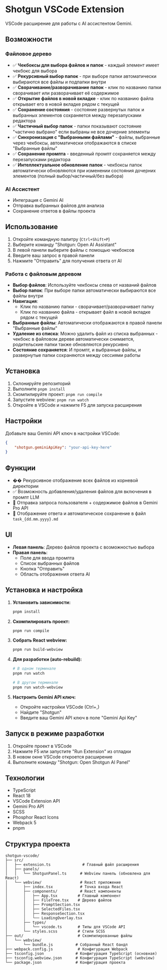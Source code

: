 # Shotgun VSCode Extension

VSCode расширение для работы с AI ассистентом Gemini.

## Возможности

### Файловое дерево
- ✅ **Чекбоксы для выбора файлов и папок** - каждый элемент имеет чекбокс для выбора
- ✅ **Рекурсивный выбор папок** - при выборе папки автоматически выбираются все файлы и подпапки внутри
- ✅ **Сворачивание/разворачивание папок** - клик по названию папки сворачивает или разворачивает её содержимое
- ✅ **Открытие файлов в новой вкладке** - клик по названию файла открывает его в новой вкладке рядом с текущей
- ✅ **Сохранение состояния** - состояние развернутых папок и выбранных элементов сохраняется между перезапусками редактора
- ✅ **Частичный выбор папок** - папки показывают состояние "частично выбрано" если выбраны не все дочерние элементы
- ✅ **Синхронизация с "Выбранными файлами"** - файлы, выбранные через чекбоксы, автоматически отображаются в списке "Выбранные файлы"
- ✅ **Сохранение промпта** - введенный промпт сохраняется между перезапусками редактора
- ✅ **Интеллектуальное обновление папок** - чекбоксы папок автоматически обновляются при изменении состояния дочерних элементов (полный выбор/частичный/без выбора)

### AI Ассистент
- Интеграция с Gemini AI
- Отправка выбранных файлов для анализа
- Сохранение ответов в файлы проекта

## Использование

1. Откройте командную палитру (`Ctrl+Shift+P`)
2. Выберите команду "Shotgun: Open AI Assistant"
3. В левой панели выберите файлы с помощью чекбоксов
4. Введите ваш запрос в правой панели
5. Нажмите "Отправить" для получения ответа от AI

### Работа с файловым деревом

- **Выбор файлов**: Используйте чекбоксы слева от названий файлов
- **Выбор папок**: При выборе папки автоматически выбираются все файлы внутри
- **Навигация**: 
  - Клик по названию папки - сворачивает/разворачивает папку
  - Клик по названию файла - открывает файл в новой вкладке рядом с текущей
- **Выбранные файлы**: Автоматически отображаются в правой панели "Выбранные файлы"
- **Удаление из списка**: Можно удалить файл из списка выбранных - чекбокс в файловом дереве автоматически снимается, родительские папки также обновляются рекурсивно
- **Состояние сохраняется**: И промпт, и выбранные файлы, и развернутые папки сохраняются между сессиями работы

## Установка

1. Склонируйте репозиторий
2. Выполните `pnpm install`
3. Скомпилируйте проект: `pnpm run compile`
4. Запустите webview: `pnpm run watch`
5. Откройте в VSCode и нажмите F5 для запуска расширения

## Настройки

Добавьте ваш Gemini API ключ в настройки VSCode:
```json
{
    "shotgun.geminiApiKey": "your-api-key-here"
}
```

## Функции

- �� Рекурсивное отображение всех файлов из корневой директории
- ✅ Возможность добавления/удаления файлов для включения в промпт LLM
- 🤖 Отправка запроса пользователя + содержимое файлов в Gemini Pro API
- 💾 Отображение ответа и автоматическое сохранение в файл `task_{dd.mm.yyyy}.md`

## UI

- **Левая панель**: Дерево файлов проекта с возможностью выбора
- **Правая панель**: 
  - Поле для ввода промпта
  - Список выбранных файлов
  - Кнопка "Отправить"
  - Область отображения ответа AI

## Установка и настройка

1. **Установить зависимости:**
   ```bash
   pnpm install
   ```

2. **Скомпилировать проект:**
   ```bash
   pnpm run compile
   ```

3. **Собрать React webview:**
   ```bash
   pnpm run build-webview
   ```

4. **Для разработки (auto-rebuild):**
   ```bash
   # В одном терминале
   pnpm run watch
   
   # В другом терминале  
   pnpm run watch-webview
   ```

4. **Настроить Gemini API ключ:**
   - Откройте настройки VSCode (Ctrl+,)
   - Найдите "Shotgun"
   - Введите ваш Gemini API ключ в поле "Gemini Api Key"

## Запуск в режиме разработки

1. Откройте проект в VSCode
2. Нажмите F5 или запустите "Run Extension" из отладки
3. В новом окне VSCode откроется расширение
4. Выполните команду "Shotgun: Open Shotgun AI Panel"

## Технологии

- TypeScript
- React 18
- VSCode Extension API
- Gemini Pro API
- SCSS
- Phosphor React Icons
- Webpack 5
- pnpm

## Структура проекта

```
shotgun-vscode/
├── src/
│   ├── extension.ts              # Главный файл расширения
│   ├── panels/
│   │   └── ShotgunPanel.ts      # Webview панель (обновлена для React)
│   └── webview/                 # React приложение
│       ├── index.tsx            # Точка входа React
│       ├── components/          # React компоненты
│       │   ├── App.tsx         # Главный компонент
│       │   ├── FileTree.tsx    # Дерево файлов
│       │   ├── PromptSection.tsx
│       │   ├── SelectedFiles.tsx
│       │   ├── ResponseSection.tsx
│       │   └── LoadingOverlay.tsx
│       ├── types/
│       │   └── vscode.ts       # Типы для VSCode API
│       └── styles.scss         # Стили SCSS
├── out/                        # Скомпилированные файлы
│   └── webview/
│       └── bundle.js          # Собранный React бандл
├── webpack.config.js           # Конфигурация Webpack
├── tsconfig.json              # Конфигурация TypeScript (основная)
├── tsconfig.webview.json      # Конфигурация TypeScript (webview)
└── package.json               # Конфигурация проекта
``` 